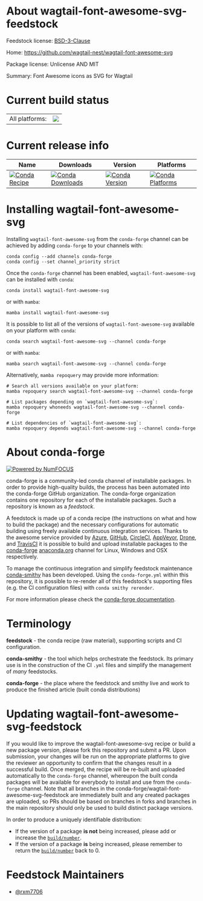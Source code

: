 About wagtail-font-awesome-svg-feedstock
========================================

Feedstock license: [BSD-3-Clause](https://github.com/conda-forge/wagtail-font-awesome-svg-feedstock/blob/main/LICENSE.txt)

Home: https://github.com/wagtail-nest/wagtail-font-awesome-svg

Package license: Unlicense AND MIT

Summary: Font Awesome icons as SVG for Wagtail

Current build status
====================


<table><tr><td>All platforms:</td>
    <td>
      <a href="https://dev.azure.com/conda-forge/feedstock-builds/_build/latest?definitionId=21528&branchName=main">
        <img src="https://dev.azure.com/conda-forge/feedstock-builds/_apis/build/status/wagtail-font-awesome-svg-feedstock?branchName=main">
      </a>
    </td>
  </tr>
</table>

Current release info
====================

| Name | Downloads | Version | Platforms |
| --- | --- | --- | --- |
| [![Conda Recipe](https://img.shields.io/badge/recipe-wagtail--font--awesome--svg-green.svg)](https://anaconda.org/conda-forge/wagtail-font-awesome-svg) | [![Conda Downloads](https://img.shields.io/conda/dn/conda-forge/wagtail-font-awesome-svg.svg)](https://anaconda.org/conda-forge/wagtail-font-awesome-svg) | [![Conda Version](https://img.shields.io/conda/vn/conda-forge/wagtail-font-awesome-svg.svg)](https://anaconda.org/conda-forge/wagtail-font-awesome-svg) | [![Conda Platforms](https://img.shields.io/conda/pn/conda-forge/wagtail-font-awesome-svg.svg)](https://anaconda.org/conda-forge/wagtail-font-awesome-svg) |

Installing wagtail-font-awesome-svg
===================================

Installing `wagtail-font-awesome-svg` from the `conda-forge` channel can be achieved by adding `conda-forge` to your channels with:

```
conda config --add channels conda-forge
conda config --set channel_priority strict
```

Once the `conda-forge` channel has been enabled, `wagtail-font-awesome-svg` can be installed with `conda`:

```
conda install wagtail-font-awesome-svg
```

or with `mamba`:

```
mamba install wagtail-font-awesome-svg
```

It is possible to list all of the versions of `wagtail-font-awesome-svg` available on your platform with `conda`:

```
conda search wagtail-font-awesome-svg --channel conda-forge
```

or with `mamba`:

```
mamba search wagtail-font-awesome-svg --channel conda-forge
```

Alternatively, `mamba repoquery` may provide more information:

```
# Search all versions available on your platform:
mamba repoquery search wagtail-font-awesome-svg --channel conda-forge

# List packages depending on `wagtail-font-awesome-svg`:
mamba repoquery whoneeds wagtail-font-awesome-svg --channel conda-forge

# List dependencies of `wagtail-font-awesome-svg`:
mamba repoquery depends wagtail-font-awesome-svg --channel conda-forge
```


About conda-forge
=================

[![Powered by
NumFOCUS](https://img.shields.io/badge/powered%20by-NumFOCUS-orange.svg?style=flat&colorA=E1523D&colorB=007D8A)](https://numfocus.org)

conda-forge is a community-led conda channel of installable packages.
In order to provide high-quality builds, the process has been automated into the
conda-forge GitHub organization. The conda-forge organization contains one repository
for each of the installable packages. Such a repository is known as a *feedstock*.

A feedstock is made up of a conda recipe (the instructions on what and how to build
the package) and the necessary configurations for automatic building using freely
available continuous integration services. Thanks to the awesome service provided by
[Azure](https://azure.microsoft.com/en-us/services/devops/), [GitHub](https://github.com/),
[CircleCI](https://circleci.com/), [AppVeyor](https://www.appveyor.com/),
[Drone](https://cloud.drone.io/welcome), and [TravisCI](https://travis-ci.com/)
it is possible to build and upload installable packages to the
[conda-forge](https://anaconda.org/conda-forge) [anaconda.org](https://anaconda.org/)
channel for Linux, Windows and OSX respectively.

To manage the continuous integration and simplify feedstock maintenance
[conda-smithy](https://github.com/conda-forge/conda-smithy) has been developed.
Using the ``conda-forge.yml`` within this repository, it is possible to re-render all of
this feedstock's supporting files (e.g. the CI configuration files) with ``conda smithy rerender``.

For more information please check the [conda-forge documentation](https://conda-forge.org/docs/).

Terminology
===========

**feedstock** - the conda recipe (raw material), supporting scripts and CI configuration.

**conda-smithy** - the tool which helps orchestrate the feedstock.
                   Its primary use is in the construction of the CI ``.yml`` files
                   and simplify the management of *many* feedstocks.

**conda-forge** - the place where the feedstock and smithy live and work to
                  produce the finished article (built conda distributions)


Updating wagtail-font-awesome-svg-feedstock
===========================================

If you would like to improve the wagtail-font-awesome-svg recipe or build a new
package version, please fork this repository and submit a PR. Upon submission,
your changes will be run on the appropriate platforms to give the reviewer an
opportunity to confirm that the changes result in a successful build. Once
merged, the recipe will be re-built and uploaded automatically to the
`conda-forge` channel, whereupon the built conda packages will be available for
everybody to install and use from the `conda-forge` channel.
Note that all branches in the conda-forge/wagtail-font-awesome-svg-feedstock are
immediately built and any created packages are uploaded, so PRs should be based
on branches in forks and branches in the main repository should only be used to
build distinct package versions.

In order to produce a uniquely identifiable distribution:
 * If the version of a package **is not** being increased, please add or increase
   the [``build/number``](https://docs.conda.io/projects/conda-build/en/latest/resources/define-metadata.html#build-number-and-string).
 * If the version of a package **is** being increased, please remember to return
   the [``build/number``](https://docs.conda.io/projects/conda-build/en/latest/resources/define-metadata.html#build-number-and-string)
   back to 0.

Feedstock Maintainers
=====================

* [@rxm7706](https://github.com/rxm7706/)

